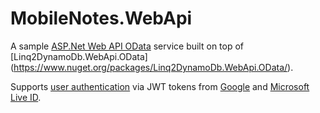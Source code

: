 # MobileNotes.WebApi

A sample [ASP.Net Web API OData](https://docs.microsoft.com/en-us/aspnet/web-api/overview/odata-support-in-aspnet-web-api/) service built on top of [Linq2DynamoDb.WebApi.OData] (https://www.nuget.org/packages/Linq2DynamoDb.WebApi.OData/).

Supports [user authentication](https://github.com/scale-tone/linq2dynamodb/blob/master/Samples/MobileNotes.Web/Common/AuthRoutine.cs) via JWT tokens from [Google](https://github.com/scale-tone/linq2dynamodb/blob/master/Samples/MobileNotes.Web/Common/GoogleJwtParser.cs) and [Microsoft Live ID](https://github.com/scale-tone/linq2dynamodb/blob/master/Samples/MobileNotes.Web/Common/LiveIdJwtParser.cs).

